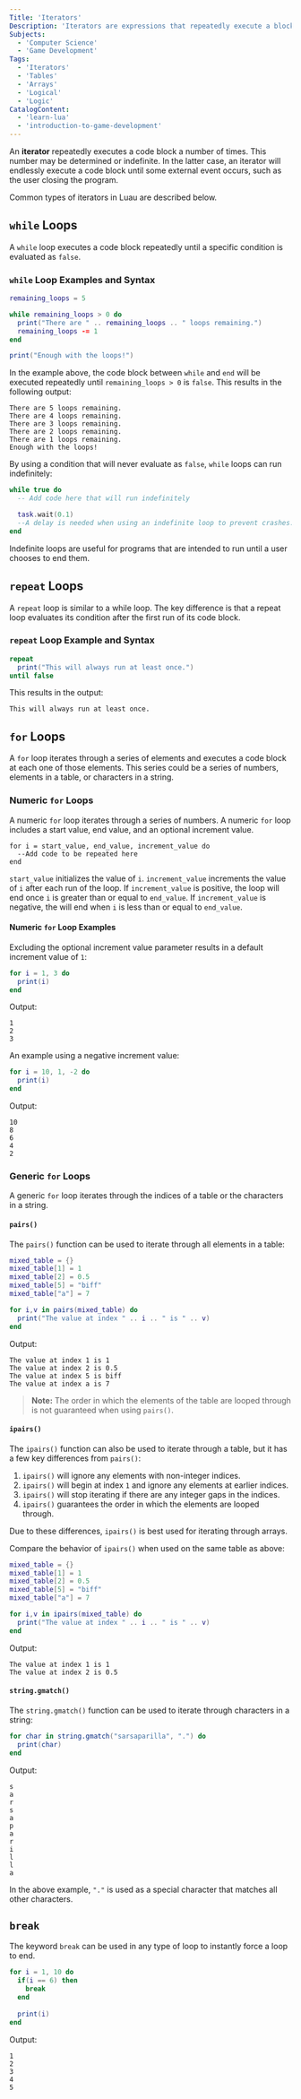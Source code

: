 ```yaml
---
Title: 'Iterators'
Description: 'Iterators are expressions that repeatedly execute a block of code some number of times.'
Subjects:
  - 'Computer Science'
  - 'Game Development'
Tags:
  - 'Iterators'
  - 'Tables'
  - 'Arrays'
  - 'Logical'
  - 'Logic'
CatalogContent:
  - 'learn-lua'
  - 'introduction-to-game-development'
---
```


An **iterator** repeatedly executes a code block a number of times. This number may be determined or indefinite. In the latter case, an iterator will endlessly execute a code block until some external event occurs, such as the user closing the program.

Common types of iterators in Luau are described below.

## `while` Loops

A `while` loop executes a code block repeatedly until a specific condition is evaluated as `false`.

### `while` Loop Examples and Syntax

```lua
remaining_loops = 5

while remaining_loops > 0 do
  print("There are " .. remaining_loops .. " loops remaining.")
  remaining_loops -= 1
end

print("Enough with the loops!")
```

In the example above, the code block between `while` and `end` will be executed repeatedly until `remaining_loops > 0` is `false`. This results in the following output:

```shell
There are 5 loops remaining.
There are 4 loops remaining.
There are 3 loops remaining.
There are 2 loops remaining.
There are 1 loops remaining.
Enough with the loops!
```

By using a condition that will never evaluate as `false`, `while` loops can run indefinitely:

```lua
while true do
  -- Add code here that will run indefinitely

  task.wait(0.1)
  --A delay is needed when using an indefinite loop to prevent crashes.
end
```

Indefinite loops are useful for programs that are intended to run until a user chooses to end them.

## `repeat` Loops

A `repeat` loop is similar to a while loop. The key difference is that a repeat loop evaluates its condition after the first run of its code block.

### `repeat` Loop Example and Syntax

```lua
repeat
  print("This will always run at least once.")
until false
```

This results in the output:

```shell
This will always run at least once.
```

## `for` Loops

A `for` loop iterates through a series of elements and executes a code block at each one of those elements. This series could be a series of numbers, elements in a table, or characters in a string.

### Numeric `for` Loops

A numeric `for` loop iterates through a series of numbers. A numeric `for` loop includes a start value, end value, and an optional increment value.

```pseudo
for i = start_value, end_value, increment_value do
  --Add code to be repeated here
end
```

`start_value` initializes the value of `i`. `increment_value` increments the value of `i` after each run of the loop. If `increment_value` is positive, the loop will end once `i` is greater than or equal to `end_value`. If `increment_value` is negative, the will end when `i` is less than or equal to `end_value`.

#### Numeric `for` Loop Examples

Excluding the optional increment value parameter results in a default increment value of `1`:

```lua
for i = 1, 3 do
  print(i)
end
```

Output:

```shell
1
2
3
```

An example using a negative increment value:

```lua
for i = 10, 1, -2 do
  print(i)
end
```

Output:

```shell
10
8
6
4
2
```

### Generic `for` Loops

A generic `for` loop iterates through the indices of a table or the characters in a string.

#### `pairs()`

The `pairs()` function can be used to iterate through all elements in a table:

```lua
mixed_table = {}
mixed_table[1] = 1
mixed_table[2] = 0.5
mixed_table[5] = "biff"
mixed_table["a"] = 7

for i,v in pairs(mixed_table) do
  print("The value at index " .. i .. " is " .. v)
end
```

Output:

```shell
The value at index 1 is 1
The value at index 2 is 0.5
The value at index 5 is biff
The value at index a is 7
```

> **Note:** The order in which the elements of the table are looped through is not guaranteed when using `pairs()`.

#### `ipairs()`

The `ipairs()` function can also be used to iterate through a table, but it has a few key differences from `pairs()`:

1. `ipairs()` will ignore any elements with non-integer indices.
2. `ipairs()` will begin at index `1` and ignore any elements at earlier indices.
3. `ipairs()` will stop iterating if there are any integer gaps in the indices.
4. `ipairs()` guarantees the order in which the elements are looped through.

Due to these differences, `ipairs()` is best used for iterating through arrays.

Compare the behavior of `ipairs()` when used on the same table as above:

```lua
mixed_table = {}
mixed_table[1] = 1
mixed_table[2] = 0.5
mixed_table[5] = "biff"
mixed_table["a"] = 7

for i,v in ipairs(mixed_table) do
  print("The value at index " .. i .. " is " .. v)
end
```

Output:

```shell
The value at index 1 is 1
The value at index 2 is 0.5
```

#### `string.gmatch()`

The `string.gmatch()` function can be used to iterate through characters in a string:

```lua
for char in string.gmatch("sarsaparilla", ".") do
  print(char)
end
```

Output:

```shell
s
a
r
s
a
p
a
r
i
l
l
a
```

In the above example, `"."` is used as a special character that matches all other characters.

## `break`

The keyword `break` can be used in any type of loop to instantly force a loop to end.

```lua
for i = 1, 10 do
  if(i == 6) then
    break
  end
	
  print(i)
end
```

Output:

```shell
1
2
3
4
5
```
